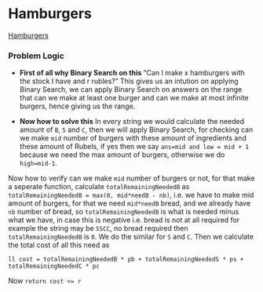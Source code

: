 # Hamburgers
[Hamburgers](https://codeforces.com/contest/371/problem/C)

### Problem Logic
- **First of all why Binary Search on this**
“Can I make x hamburgers with the stock I have and r rubles?”
This gives us an intution on applying Binary Search, we can apply Binary Search on answers on the range that can we make at least one burger and can we make at most infinite burgers, hence giving us the range.

- **Now how to solve this**
In every string we would calculate the needed amount of `B`, `S` and `C`, then we will apply Binary Search, for checking can we make `mid` number of burgers with these amount of ingredients and these amount of Rubels, if yes then we say `ans=mid and low = mid + 1` because we need the max amount of burgers, otherwise we do `high=mid-1`.

Now how to verify can we make `mid` number of burgers or not, for that make a seperate function, calculate `totalRemainingNeededB` as `totalRemainingNeededB = max(0, mid*needB - nb)`, i.e. we have to make mid amount of burgers, for that we need `mid*needB` bread, and we already have `nb` number of bread, so `totalRemainingNeededB` is what is needed minus what we have, in case this is negative i.e. bread is not at all required for example the string may be `SSCC`, no bread required then `totalRemainingNeededB` is `0`.
We do the similar for `S` and `C`. Then we calculate the total cost of all this need as

`ll cost = totalRemainingNeededB * pb + totalRemainingNeededS * ps + totalRemainingNeededC * pc`

Now `return cost <= r`